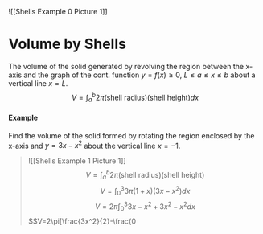 ![[Shells Example 0 Picture 1]]
# Volume by Shells
The volume of the solid generated by revolving the region between the x-axis and the graph of the cont. function $y=f(x)\geq 0$, $L\leq a\leq x \leq b$ about a vertical line $x=L$.
$$V=\int^b_a 2\pi(\text{shell radius})(\text{shell height})dx$$
#### Example
Find the volume of the solid formed by rotating the region enclosed by the x-axis and $y=3x-x^2$ about the vertical line $x=-1$.
> ![[Shells Example 1 Picture 1]]
> $$V=\int^b_a 2\pi(\text{shell radius})(\text{shell height})$$
> $$V=\int^3_0 3\pi(1+x)(3x-x^2)dx$$
> $$V=2\pi\int^3_0 3x-x^2+3x^2-x^2 dx$$$$V=2\pi[\frac{3x^2}{2}-\frac{$0$